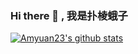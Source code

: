 ### Hi there 👋  , 我是扑棱蛾子

[![Amyuan23's github stats](https://github-readme-stats.vercel.app/api?username=Amyuan23)](https://github.com/anuraghazra/github-readme-stats)

<!--
**Amyuan23/Amyuan23** is a ✨ _special_ ✨ repository because its `README.md` (this file) appears on your GitHub profile.

Here are some ideas to get you started:

- 🔭 I’m currently working on ...
- 🌱 I’m currently learning ...
- 👯 I’m looking to collaborate on ...
- 🤔 I’m looking for help with ...
- 💬 Ask me about ...
- 📫 How to reach me: ...
- 😄 Pronouns: ...
- ⚡ Fun fact: ...
-->
